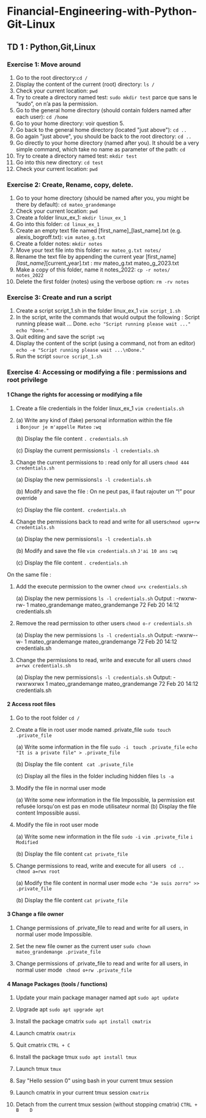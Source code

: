 # Financial-Engineering-with-Python-Git-Linux

## TD 1 : Python,Git,Linux

### Exercise 1: Move around
1. Go to the root directory:```cd /```
2. Display the content of the current (root) directory: ```ls /```
3. Check your current location: ```pwd```
4. Try to create a directory named test: ```sudo mkdir test``` parce que sans le “sudo”, on n’a pas la permission.
5. Go to the general home directory (should contain folders named after each user): ```cd /home```
6. Go to your home directory: voir question 5.
7. Go back to the general home directory (located "just above"): ```cd ..```
8. Go again "just above", you should be back to the root directory: ```cd ..```
9. Go directly to your home directory (named after you). It should be a very simple command, which take no name as parameter of the path: ```cd```
10. Try to create a directory named test: ```mkdir test```
11. Go into this new directory: ```cd test```
12. Check your current location: ```pwd```

### Exercise 2: Create, Rename, copy, delete.
1. Go to your home directory (should be named after you, you might be there by default): ```cd mateo_grandemange```
2. Check your current location: ```pwd```
3. Create a folder linux_ex_1: ```mkdir linux_ex_1```
4. Go into this folder: ```cd linux_ex_1```
5. Create an empty text file named [first_name]_[last_name].txt (e.g. alexis_bogroff.txt): ```vim mateo_g.txt```
6. Create a folder notes: ```mkdir notes```
7. Move your text file into this folder: ```mv mateo_g.txt notes/```
8. Rename the text file by appending the current year [first_name]_[last_name]_[current_year].txt : mv mateo_g.txt mateo_g_2023.txt
9. Make a copy of this folder, name it notes_2022: ```cp -r notes/ notes_2022```
10. Delete the first folder (notes) using the verbose option: ```rm -rv notes```

### Exercise 3: Create and run a script
1. Create a script script_1.sh in the folder linux_ex_1 ```vim script_1.sh```
2. In the script, write the commands that would output the following :
Script running please wait ...
Done.
```echo "Script running please wait ..."```
```echo "Done."```
3. Quit editing and save the script ```:wq```
4. Display the content of the script (using a command, not from an editor) ```echo -e "Script running please wait ...\nDone."```
5. Run the script ```source script_1.sh```

### Exercise 4: Accessing or modifying a file : permissions and root privilege

#### 1 Change the rights for accessing or modifying a file
1. Create a file credentials in the folder linux_ex_1 ```vim credentials.sh```
2. 
    (a) Write any kind of (fake) personal information within the file       
    ```i```
    ```Bonjour je m'appelle Mateo```
    ```:wq```
    
    (b) Display the file content ```. credentials.sh```
    
    (c) Display the current permissions```ls -l credentials.sh ```
    
2. Change the current permissions to : read only for all users ```chmod 444 credentials.sh```

    (a) Display the new permissions```ls -l credentials.sh```
    
    (b) Modify and save the file : On ne peut pas, il faut rajouter un “!” pour override
    
    (c) Display the file content```. credentials.sh```
    
3. Change the permissions back to read and write for all users```chmod ugo+rw credentials.sh```

    (a) Display the new permissions```ls -l credentials.sh```
    
    (b) Modify and save the file
    ```vim credentials.sh```
    ```J'ai 10 ans```
    ```:wq```
    
    (c) Display the file content ```. credentials.sh```

On the same file :
1. Add the execute permission to the owner ```chmod u+x credentials.sh```

    (a) Display the new permissions ```ls -l credentials.sh```
    Output :
    -rwxrw-rw- 1 mateo_grandemange mateo_grandemange 72 Feb 20 14:12 credentials.sh
    
2. Remove the read permission to other users 
    ```chmod o-r credentials.sh```
    
    (a) Display the new permissions ```ls -l credentials.sh```
    Output:
    -rwxrw--w- 1 mateo_grandemange mateo_grandemange 72 Feb 20 14:12 credentials.sh

3. Change the permissions to read, write and execute for all users 
    ```chmod a+rwx credentials.sh```
    
    (a) Display the new permissions```ls -l credentials.sh```
    Output:
    -rwxrwxrwx 1 mateo_grandemange mateo_grandemange 72 Feb 20 14:12 credentials.sh
    
#### 2 Access root files
1. Go to the root folder ```cd /```

2. Create a file in root user mode named .private_file  ```sudo touch .private_file```

    (a) Write some information in the file 
    ```sudo -i```
    ``` touch .private_file```
    ``` echo "It is a private file" > .private_file ```

    (b) Display the file content
    ``` cat .private_file```

    (c) Display all the files in the folder including hidden files
    ```ls -a```

3. Modify the file in normal user mode

    (a) Write some new information in the file
    Impossible, la permission est refusée lorsqu'on est pas en mode             utilisateur normal
    (b) Display the file content
    Impossible aussi.

4. Modify the file in root user mode

    (a) Write some new information in the file
    ```sudo -i```
    ```vim .private_file```
    ```i```
    ```Modified```
    
    (b) Display the file content
    ```cat private_file```
    
5. Change permissions to read, write and execute for all users
    ``` cd ..```
    ``` chmod a=rwx root```
    
    (a) Modify the file content in normal user mode
    ```echo "Je suis zorro" >> .private_file```

    (b) Display the file content
    ``` cat private_file ```

#### 3 Change a file owner
1. Change permissions of .private_file to read and write for all users, in
normal user mode
Impossible.

2. Set the new file owner as the current user
```sudo chown mateo_grandemange .private_file```

3. Change permissions of .private_file to read and write for all users, in
normal user mode
``` chmod o+rw .private_file```

#### 4 Manage Packages (tools / functions)
1. Update your main package manager named apt
```sudo apt update```

2. Upgrade apt
```sudo apt upgrade apt```

3. Install the package cmatrix
```sudo apt install cmatrix```

4. Launch cmatrix
```cmatrix```

5. Quit cmatrix
```CTRL + C```

6. Install the package tmux
```sudo apt install tmux```

7. Launch tmux
```tmux```

8. Say "Hello session 0" using bash in your current tmux session

9. Launch cmatrix in your current tmux session
```cmatrix```

10. Detach from the current tmux session (without stopping cmatrix)
```CTRL + B    D```
